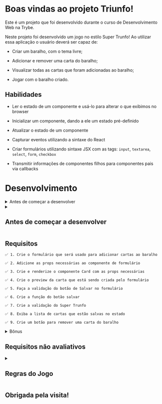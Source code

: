 # Boas vindas ao projeto Triunfo!

Este é um projeto que foi desenvolvido durante o curso de Desenvolvimento Web na Trybe.

Neste projeto foi desenvolvido um jogo no estilo Super Trunfo! Ao utilizar essa aplicação o usuário deverá ser capaz de:

  - Criar um baralho, com o tema livre;

  - Adicionar e remover uma carta do baralho;

  - Visualizar todas as cartas que foram adicionadas ao baralho;

  - Jogar com o baralho criado.

## Habilidades
  * Ler o estado de um componente e usá-lo para alterar o que exibimos no browser

  * Inicializar um componente, dando a ele um estado pré-definido

  * Atualizar o estado de um componente

  * Capturar eventos utilizando a sintaxe do React

  * Criar formulários utilizando sintaxe JSX com as tags: `input`, `textarea`, `select`, `form`, `checkbox`

  * Transmitir informações de componentes filhos para componentes pais via callbacks

# Desenvolvimento

<details>
  <summary>
      Antes de começar a desenvolver
  </summary>

1. Clone o repositório
  * `git clone git@github.com:mabiiak/triunfo.git`.
  * Entre na pasta do repositório que você acabou de clonar:
    * `cd triunfo`

2. Instale as dependências e inicialize o projeto
  * Instale as dependências:
    * `npm install`
  * Inicialize o projeto:
    * `npm start` (uma nova página deve abrir no seu navegador com um texto simples)
  * Verifique que os testes estão executando:
    * `npm test` (os testes devem rodar e falhar)

3. Crie uma branch a partir da branch `master`

  * Verifique que você está na branch `master`
    * Exemplo: `git branch`
  * Se não estiver, mude para a branch `master`
    * Exemplo: `git checkout master`
  * Agora, crie uma branch onde você vai guardar os commits do seu projeto

</details>

<details>
  <summary>
    <h2>
      Antes de começar a desenvolver
    </h2>
  </summary>

## Informações sobre o Super Trunfo
O Super Trunfo é um jogo de cartas que ficou muito popular no Brasil entre as décadas de 80 e 90, mas que faz bastante sucesso até hoje. Suas regras são bastante simples, por isso ele é considerado um jogo fácil de jogar. Apesar de ter regras simples, cada baralho  de Super Trunfo pode ter um tema diferente, o que o torna um jogo bastante divertido.

Originalmente, o jogo de Super Trunfo é formado por um baralho de 32 cartas. Cada carta representa um item relacionado ao tema do jogo. Em cada carta também existe uma lista com características daquele item e cada característica possui um valor numérico. 

Para começar o jogo, as cartas devem ser embaralhadas e divididas igualmente para cada participante. Em cada rodada cada pessoa pega somente a primeira carta do seu monte. Na primeira rodada uma pessoa escolhe qual característica quer comparar com as cartas das outras pessoas que estão jogando. Ganha quem tiver o maior número nessa característica. A pessoa que ganhou a rodada recebe as cartas das outras pessoas e escolhe qual característica quer comparar na próxima rodada. O jogo termina quando alguma pessoa tiver todas as cartas do baralho.

Em cada baralho existe uma (e somente uma) carta Super Trunfo. Essa carta ganha de todas as outras cartas do baralho, independentemente dos valores das características.

O jogo de Super Trunfo pode ser feito com praticamente qualquer tema, mas tradicionalmente os mais comuns são: carros, países, cidades ou animais.

</details>

## Requisitos

    ✅ 1. Crie o formulário que será usado para adicionar cartas ao baralho

    ✅ 2. Adicione as props necessárias ao componente de formulário 

    ✅ 3. Crie e renderize o componente Card com as props necessárias

    ✅ 4. Crie o preview da carta que está sendo criada pelo formulário

    ✅ 5. Faça a validação do botão de Salvar no formulário

    ✅ 6. Crie a função do botão salvar

    ✅ 7. Crie a validação do Super Trunfo

    ✅ 8. Exiba a lista de cartas que estão salvas no estado

    ✅ 9. Crie um botão para remover uma carta do baralho

  <details>
    <summary>
      Bônus
    </summary>

    ✅ 10. Crie o filtro pelo nome da carta

    ✅ 11. Crie o filtro por raridade da carta

    ❌ 12. Crie o filtro de Super Trunfo
  </details>

## Requisitos não avaliativos

  <details>
    <summary>
      <h2>
        Regras do Jogo
      </h2>
    </summary>

  Antes de iniciar o desenvolvimento, vamos relembrar como funciona o jogo: 
  - Primeiramente, cada pessoa deve "pegar" uma carta aleatória do seu baralho.
  - A primeira pessoa irá escolher um atributo para comparar com a carta da outra pessoa. Lembre-se que no Tryunfo os atributos podem ter nomes diferentes em cada baralho, por isso o ideal é se basear pela posição do atributo, ou seja, comparar o primeiro atributo da sua carta com o primeiro atributo da carta da pessoa rival.
  - Ganha a rodada quem tiver o número maior no atributo escolhido.
  - Ao término da rodada, cada pessoa deve "pegar" uma nova carta aleatória.
  - A cada rodada é alternada a vez de quem escolhe o atributo para comparação.

## O que será necessário
  Para poder jogar, será necessário ter desenvolvido os seguintes passos:
   1) Criar baralho com N cartas (já desenvolvido nos requisitos anteriores).
   2) Criar uma função que embaralhe as cartas e renderize a primeira carta do baralho.
   3) Criar um botão para renderizar a próxima carta do baralho.
   4) Na ultima carta, ter um botão para recomeçar o jogo, embaralhando novamente.


❌ 13. Iniciar o jogo

❌ 14. Criar botão Próxima Carta

❌ 15. Recomeçar o jogo

</details>


## Obrigada pela visita!

